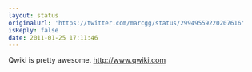 ```yaml
---
layout: status
originalUrl: 'https://twitter.com/marcgg/status/29949559220207616'
isReply: false
date: 2011-01-25 17:11:46
---
```


Qwiki is pretty awesome. http://www.qwiki.com
